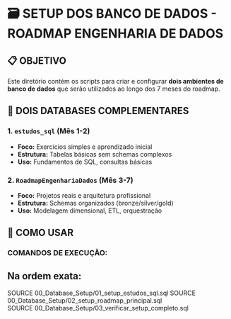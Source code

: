 # 🗃️ SETUP DOS BANCO DE DADOS - ROADMAP ENGENHARIA DE DADOS

## 📋 OBJETIVO
Este diretório contém os scripts para criar e configurar **dois ambientes de banco de dados** que serão utilizados ao longo dos 7 meses do roadmap.

## 🎯 DOIS DATABASES COMPLEMENTARES

### 1. `estudos_sql` (Mês 1-2)
- **Foco:** Exercícios simples e aprendizado inicial
- **Estrutura:** Tabelas básicas sem schemas complexos
- **Uso:** Fundamentos de SQL, consultas básicas

### 2. `RoadmapEngenhariaDados` (Mês 3-7)  
- **Foco:** Projetos reais e arquitetura profissional
- **Estrutura:** Schemas organizados (bronze/silver/gold)
- **Uso:** Modelagem dimensional, ETL, orquestração

## 🚀 COMO USAR

### **COMANDOS DE EXECUÇÃO:**

## Na ordem exata:
SOURCE 00_Database_Setup/01_setup_estudos_sql.sql
SOURCE 00_Database_Setup/02_setup_roadmap_principal.sql  
SOURCE 00_Database_Setup/03_verificar_setup_completo.sql